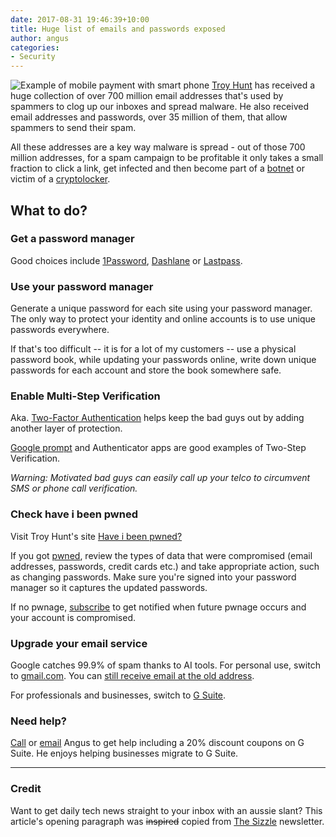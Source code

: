 ```yaml
---
date: 2017-08-31 19:46:39+10:00
title: Huge list of emails and passwords exposed
author: angus
categories:
- Security
---
```

![Example of mobile payment with smart phone](/assets/images/have-i-been-pwned.jpg)
[Troy Hunt](https://en.wikipedia.org/wiki/Troy_Hunt) has received a huge collection of over 700 million email addresses that's used by spammers to clog up our inboxes and spread malware. He also received email addresses and passwords, over 35 million of them, that allow spammers to send their spam.

All these addresses are a key way malware is spread - out of those 700 million addresses, for a spam campaign to be profitable it only takes a small fraction to click a link, get infected and then become part of a [botnet](https://simple.wikipedia.org/wiki/Botnet) or victim of a [cryptolocker](https://simple.wikipedia.org/wiki/CryptoLocker).

## What to do?

### Get a password manager
Good choices include [1Password](https://1password.com/), [Dashlane](https://www.dashlane.com/) or [Lastpass](https://www.lastpass.com/).

### Use your password manager
Generate a unique password for each site using your password manager. The only way to protect your identity and online accounts is to use unique passwords everywhere.

If that's too difficult -- it is for a lot of my customers -- use a physical password book, while updating your passwords online, write down unique passwords for each account and store the book somewhere safe.

### Enable Multi-Step Verification
Aka. [Two-Factor Authentication](https://twofactorauth.org/) helps keep the bad guys out by adding another layer of protection.

[Google prompt](https://support.google.com/accounts/answer/7026266?co=GENIE.Platform%3DAndroid&hl=en) and Authenticator apps are good examples of Two-Step Verification.

*Warning: Motivated bad guys can easily call up your telco to circumvent SMS or phone call verification.*

### Check have i been pwned

Visit Troy Hunt's site [Have i been pwned?](https://haveibeenpwned.com/)

If you got [pwned](https://www.urbandictionary.com/define.php?term=pwned), review the types of data that were compromised (email addresses, passwords, credit cards etc.) and take appropriate action, such as changing passwords. Make sure you're signed into your password manager so it captures the updated passwords.

If no pwnage, [subscribe](https://haveibeenpwned.com/NotifyMe) to get notified when future pwnage occurs and your account is compromised.

### Upgrade your email service
Google catches 99.9% of spam thanks to AI tools. For personal use, switch to [gmail.com](https://www.gmail.com). You can [still receive email at the old address](https://support.google.com/mail/answer/21289?co=GENIE.Platform%3DDesktop&hl=en).

For professionals and businesses, switch to [G Suite](/cloud-apps-g-suite/).

### Need help?

[Call](tel:+61731236000) or [email](mailto:support@itsolver.net) Angus to get help including a 20% discount coupons on G Suite. He enjoys helping businesses migrate to G Suite.

***

### Credit
Want to get daily tech news straight to your inbox with an aussie slant? This article's opening paragraph was ~~inspired~~ copied from [The Sizzle](https://thesizzle.com.au/) newsletter.
